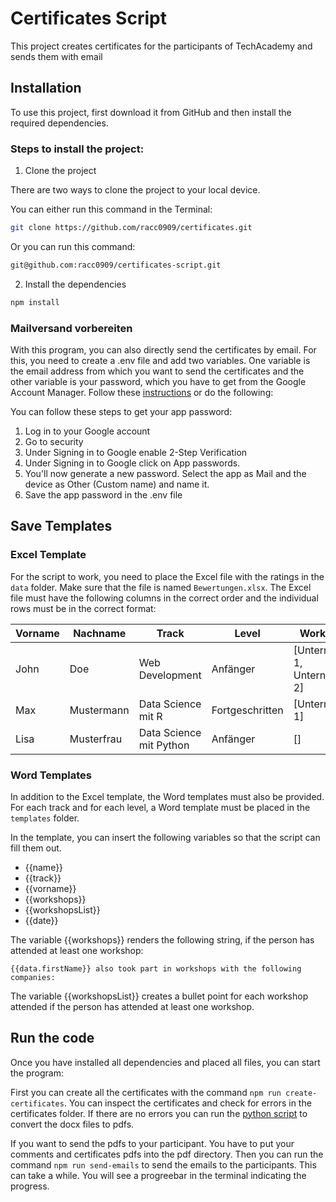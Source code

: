 # Certificates Script

This project creates certificates for the participants of TechAcademy and sends them with email

## Installation

To use this project, first download it from GitHub and then install the required dependencies.

### Steps to install the project:

1. Clone the project

There are two ways to clone the project to your local device.

You can either run this command in the Terminal:

```bash
git clone https://github.com/racc0909/certificates.git
```

Or you can run this command:

```bash
git@github.com:racc0909/certificates-script.git
```

2. Install the dependencies

```bash
npm install
```

### Mailversand vorbereiten

With this program, you can also directly send the certificates by email. For this, you need to create a .env file and add two variables. One variable is the email address from which you want to send the certificates and the other variable is your password, which you have to get from the Google Account Manager. Follow these [instructions](https://support.google.com/accounts/answer/185833) or do the following:

You can follow these steps to get your app password:

1. Log in to your Google account
2. Go to security
3. Under Signing in to Google enable 2-Step Verification
4. Under Signing in to Google click on App passwords.
5. You'll now generate a new password. Select the app as Mail and the device as Other (Custom name) and name it.
6. Save the app password in the .env file

## Save Templates

### Excel Template

For the script to work, you need to place the Excel file with the ratings in the `data` folder. Make sure that the file is named `Bewertungen.xlsx`. The Excel file must have the following columns in the correct order and the individual rows must be in the correct format:

| Vorname | Nachname   | Track                   | Level           | Workshops                      | Email             | Kommentar              |
| ------- | ---------- | ----------------------- | --------------- | ------------------------------ | ----------------- | ---------------------- |
| John    | Doe        | Web Development         | Anfänger        | [Unternehmen 1, Unternehmen 2] | email@adresse.com | Hallo Lieber, ...      |
| Max     | Mustermann | Data Science mit R      | Fortgeschritten | [Unternehmen 1]                | email@adresse.com | Sehr gutes Projekt ... |
| Lisa    | Musterfrau | Data Science mit Python | Anfänger        | []                             | email@adresse.com | ...                    |

### Word Templates

In addition to the Excel template, the Word templates must also be provided. For each track and for each level, a Word template must be placed in the `templates` folder.

In the template, you can insert the following variables so that the script can fill them out.

-   {{name}}
-   {{track}}
-   {{vorname}}
-   {{workshops}}
-   {{workshopsList}}
-   {{date}}

The variable {{workshops}} renders the following string, if the person has attended at least one workshop:

`{{data.firstName}} also took part in workshops with the following companies:`

The variable {{workshopsList}} creates a bullet point for each workshop attended if the person has attended at least one workshop.

## Run the code

Once you have installed all dependencies and placed all files, you can start the program:

First you can create all the certificates with the command `npm run create-certificates`. You can inspect the certificates and check for errors in the certificates folder. If there are no errors you can run the [python script](https://github.com/racc0909/docx_to_pdf) to convert the docx files to pdfs.

If you want to send the pdfs to your participant. You have to put your comments and certificates pdfs into the pdf directory. Then you can run the command `npm run send-emails` to send the emails to the participants. This can take a while. You will see a progreebar in the terminal indicating the progress.

